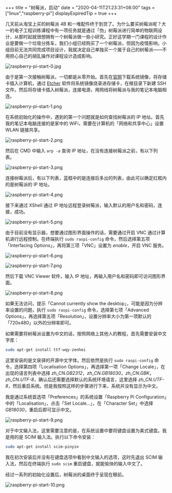 +++
title = "树莓派，启动"
date = "2020-04-11T21:23:31+08:00"
tags = ["linux","raspberry-pi"]
displayExpiredTip = true
+++

几天前从淘宝上买的树莓派 4B 和一堆配件终于到货了。为什么要买树莓派呢？大一的电子工程训练课程中有一项任务就是通过「伪」树莓派进行简单的物联网设计，从那时起就很想拥有一个树莓派做一些小研究。正好这学期一门课程的设计作业是要做一个垃圾分拣车，我们小组已经购买了一个树莓派，但因为疫情影响，小组目前无法共同完成项目设计，我就决定自己单独买一个属于自己的树莓派——不用担心自己的胡乱操作对课程设计造成影响。

![raspberry-pi-start-0.jpg](/images/raspberry-pi-start-0.jpg)

由于是第一次接触树莓派，一切都是从零开始。首先在[官网](https://www.raspberrypi.org/downloads/)下载系统镜像，将存储卡插入计算机，通过 [Etcher](https://www.balena.io/etcher/) 软件将系统镜像烧录进存储卡，在根目录下新建 SSH 文件。然后将存储卡插入树莓派，连接电源，用网线将树莓派与我的笔记本电脑相连。

![raspberry-pi-start-1.png](/images/raspberry-pi-start-1.png "烧录系统")

在系统初始化的操作中，遇到的第一个问题就是如何查找树莓派的 IP 地址。首先我的笔记本电脑连接的是家中的 WiFi，需要在计算机的「网络和共享中心」设置 WLAN 链接共享。

![raspberry-pi-start-2.png](/images/raspberry-pi-start-2.png "网络设置")

然后在 CMD 中输入 `arp -a` 查询 IP 地址，在没有连接树莓派之前，有以下列表。

![raspberry-pi-start-3.png](/images/raspberry-pi-start-3.png "IP 地址查询")

连接树莓派后，有以下列表，蓝框中的是连接后多出的列表，由此可以确定红框内的是树莓派的 IP 地址。

![raspberry-pi-start-4.png](/images/raspberry-pi-start-4.png "红框内为树莓派的 IP 地址")

接下来通过 XShell 通过 IP 地址远程登录树莓派，输入默认的用户名和密码，连接，成功。

![raspberry-pi-start-5.png](/images/raspberry-pi-start-5.png "连接树莓派")

由于目前没有显示器，想要通过图形界面操作的话，需要通过开启 VNC 通过计算机进行远程控制。在终端执行 `sudo raspi-config` 命令，然后选择第五项「Interfacing Options」，再将第三项「VNC」设置为 *enable*，开启 VNC 服务。

![raspberry-pi-start-6.png](/images/raspberry-pi-start-6.png "选择「Interfacing Options」")

![raspberry-pi-start-7.png](/images/raspberry-pi-start-7.png "开启 VNC")

然后下载 VNC Viewer 软件，输入 IP 地址，再输入用户名和密码即可访问图形界面。

![raspberry-pi-start-8.png](/images/raspberry-pi-start-8.png "VNC Viewer 登录")

如果无法访问，提示「Cannot currently show the desktop」，可能是因为分辨率设置的问题，执行 `sudo raspi-config` 命令，选择第七项「Advanced Options」，再选择第五项「Resolution」，设置分辨率大小为第一项默认的「720x480」以外的分辨率即可。

如果需要将树莓派设置为中文的话，按照网络上其他人的教程，首先需要安装中文字库：

```sh
sudo apt-get install ttf-wqy-zenhei
```

这里安装的是文泉驿的开源中文字体。然后依然是执行 `sudo raspi-config` 命令，选择第四项「Localisation Options」，再选择第一项「Change Locale」，在出现的语言列表中选择 *zh_CN.GB2312*，*zh_CN.GB18030*，*zh_CN.GBK*，*zh_CN.UTF-8*，确认后还需要选择默认的系统环境语言，这里选择 *zh_CN.UTF-8*，然后重启系统。但是我按照这样的步骤进行下来，系统并没有显示为中文。

我是通过系统首选项「Preferences」的系统设置「Raspberry Pi Configuration」中的「Localisation」，点击「Set Locale...」，在「Character Set」中选择 *GB18030*，重启后即可显示中文。

![raspberry-pi-start-9.png](/images/raspberry-pi-start-9.png "中文语言设置")

对于中文输入法，这里需要注意的是，在系统设置中要将键盘设置为美式键盘。我是用的是 SCIM 输入法。执行以下命令安装：

```sh
sudo apt-get install scim-pinyin
```

我在初次安装后并没有在键盘选项中看到中文输入的选项，这时先退出 SCIM 输入法，然后在终端执行 `sudo scim` 重启键盘，就能愉快的输入中文了。

经过一系列的初始化设置后，树莓派的桌面终于呈现在眼前。

![raspberry-pi-start-10.png](/images/raspberry-pi-start-10.png "树莓派桌面")